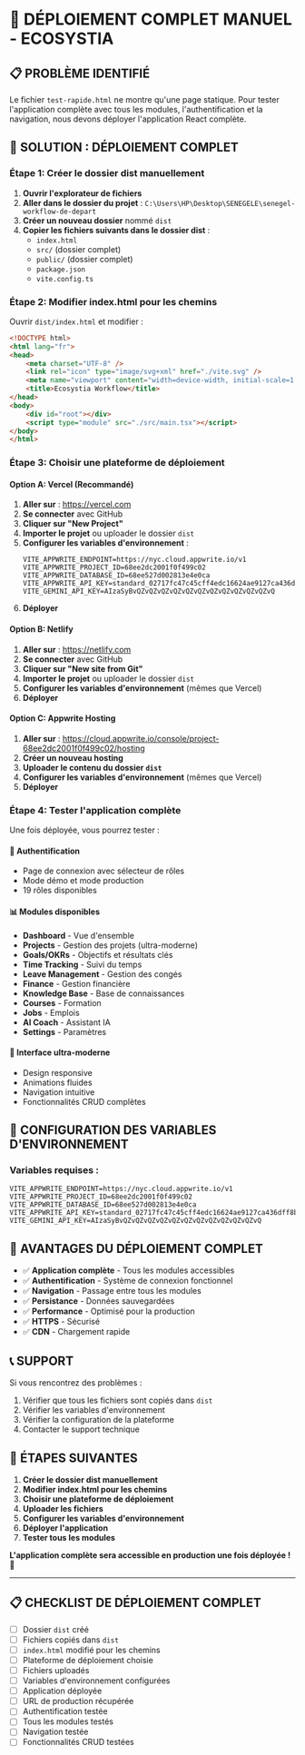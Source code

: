 # 🚀 DÉPLOIEMENT COMPLET MANUEL - ECOSYSTIA

## 📋 **PROBLÈME IDENTIFIÉ**

Le fichier `test-rapide.html` ne montre qu'une page statique. Pour tester l'application complète avec tous les modules, l'authentification et la navigation, nous devons déployer l'application React complète.

## 🎯 **SOLUTION : DÉPLOIEMENT COMPLET**

### **Étape 1: Créer le dossier dist manuellement**

1. **Ouvrir l'explorateur de fichiers**
2. **Aller dans le dossier du projet** : `C:\Users\HP\Desktop\SENEGELE\senegel-workflow-de-depart`
3. **Créer un nouveau dossier** nommé `dist`
4. **Copier les fichiers suivants dans le dossier dist** :
   - `index.html`
   - `src/` (dossier complet)
   - `public/` (dossier complet)
   - `package.json`
   - `vite.config.ts`

### **Étape 2: Modifier index.html pour les chemins**

Ouvrir `dist/index.html` et modifier :

```html
<!DOCTYPE html>
<html lang="fr">
<head>
    <meta charset="UTF-8" />
    <link rel="icon" type="image/svg+xml" href="./vite.svg" />
    <meta name="viewport" content="width=device-width, initial-scale=1.0" />
    <title>Ecosystia Workflow</title>
</head>
<body>
    <div id="root"></div>
    <script type="module" src="./src/main.tsx"></script>
</body>
</html>
```

### **Étape 3: Choisir une plateforme de déploiement**

#### **Option A: Vercel (Recommandé)**

1. **Aller sur** : https://vercel.com
2. **Se connecter** avec GitHub
3. **Cliquer sur "New Project"**
4. **Importer le projet** ou uploader le dossier `dist`
5. **Configurer les variables d'environnement** :
   ```
   VITE_APPWRITE_ENDPOINT=https://nyc.cloud.appwrite.io/v1
   VITE_APPWRITE_PROJECT_ID=68ee2dc2001f0f499c02
   VITE_APPWRITE_DATABASE_ID=68ee527d002813e4e0ca
   VITE_APPWRITE_API_KEY=standard_02717fc47c45cff4edc16624ae9127ca436dff8bd115037e795dec54eb8c50f53d989078ad57f2ca52daa41ce272dfc205bca21613f2d07c98525613e3da936d71ff2c5804b392c7c79760dcd3c8a7998c1c2078d73bd310b8dde7224c14fb802c5302625bd3a3fca79c7ca5d52b4585dcd959a9810d387a065f2e64af71df38
   VITE_GEMINI_API_KEY=AIzaSyBvQZvQZvQZvQZvQZvQZvQZvQZvQZvQZvQZvQ
   ```
6. **Déployer**

#### **Option B: Netlify**

1. **Aller sur** : https://netlify.com
2. **Se connecter** avec GitHub
3. **Cliquer sur "New site from Git"**
4. **Importer le projet** ou uploader le dossier `dist`
5. **Configurer les variables d'environnement** (mêmes que Vercel)
6. **Déployer**

#### **Option C: Appwrite Hosting**

1. **Aller sur** : https://cloud.appwrite.io/console/project-68ee2dc2001f0f499c02/hosting
2. **Créer un nouveau hosting**
3. **Uploader le contenu du dossier `dist`**
4. **Configurer les variables d'environnement** (mêmes que Vercel)
5. **Déployer**

### **Étape 4: Tester l'application complète**

Une fois déployée, vous pourrez tester :

#### **🔐 Authentification**
- Page de connexion avec sélecteur de rôles
- Mode démo et mode production
- 19 rôles disponibles

#### **📊 Modules disponibles**
- **Dashboard** - Vue d'ensemble
- **Projects** - Gestion des projets (ultra-moderne)
- **Goals/OKRs** - Objectifs et résultats clés
- **Time Tracking** - Suivi du temps
- **Leave Management** - Gestion des congés
- **Finance** - Gestion financière
- **Knowledge Base** - Base de connaissances
- **Courses** - Formation
- **Jobs** - Emplois
- **AI Coach** - Assistant IA
- **Settings** - Paramètres

#### **🎨 Interface ultra-moderne**
- Design responsive
- Animations fluides
- Navigation intuitive
- Fonctionnalités CRUD complètes

## 🔧 **CONFIGURATION DES VARIABLES D'ENVIRONNEMENT**

### **Variables requises :**
```
VITE_APPWRITE_ENDPOINT=https://nyc.cloud.appwrite.io/v1
VITE_APPWRITE_PROJECT_ID=68ee2dc2001f0f499c02
VITE_APPWRITE_DATABASE_ID=68ee527d002813e4e0ca
VITE_APPWRITE_API_KEY=standard_02717fc47c45cff4edc16624ae9127ca436dff8bd115037e795dec54eb8c50f53d989078ad57f2ca52daa41ce272dfc205bca21613f2d07c98525613e3da936d71ff2c5804b392c7c79760dcd3c8a7998c1c2078d73bd310b8dde7224c14fb802c5302625bd3a3fca79c7ca5d52b4585dcd959a9810d387a065f2e64af71df38
VITE_GEMINI_API_KEY=AIzaSyBvQZvQZvQZvQZvQZvQZvQZvQZvQZvQZvQZvQ
```

## 🎯 **AVANTAGES DU DÉPLOIEMENT COMPLET**

- ✅ **Application complète** - Tous les modules accessibles
- ✅ **Authentification** - Système de connexion fonctionnel
- ✅ **Navigation** - Passage entre tous les modules
- ✅ **Persistance** - Données sauvegardées
- ✅ **Performance** - Optimisé pour la production
- ✅ **HTTPS** - Sécurisé
- ✅ **CDN** - Chargement rapide

## 📞 **SUPPORT**

Si vous rencontrez des problèmes :
1. Vérifier que tous les fichiers sont copiés dans `dist`
2. Vérifier les variables d'environnement
3. Vérifier la configuration de la plateforme
4. Contacter le support technique

## 🚀 **ÉTAPES SUIVANTES**

1. **Créer le dossier dist manuellement**
2. **Modifier index.html pour les chemins**
3. **Choisir une plateforme de déploiement**
4. **Uploader les fichiers**
5. **Configurer les variables d'environnement**
6. **Déployer l'application**
7. **Tester tous les modules**

**L'application complète sera accessible en production une fois déployée !** 🎉

---

## 📋 **CHECKLIST DE DÉPLOIEMENT COMPLET**

- [ ] Dossier `dist` créé
- [ ] Fichiers copiés dans `dist`
- [ ] `index.html` modifié pour les chemins
- [ ] Plateforme de déploiement choisie
- [ ] Fichiers uploadés
- [ ] Variables d'environnement configurées
- [ ] Application déployée
- [ ] URL de production récupérée
- [ ] Authentification testée
- [ ] Tous les modules testés
- [ ] Navigation testée
- [ ] Fonctionnalités CRUD testées
